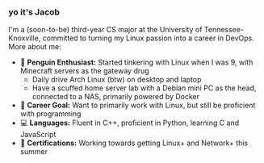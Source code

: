### yo it's Jacob

I'm a (soon-to-be) third-year CS major at the University of Tennessee-Knoxville, committed to turning my Linux passion into a career in DevOps. More about me:
- 🐧 **Penguin Enthusiast:** Started tinkering with Linux when I was 9, with Minecraft servers as the gateway drug
    - Daily drive Arch Linux (btw) on desktop and laptop
    - Have a scuffed home server lab with a Debian mini PC as the head, connected to a NAS, primarily powered by Docker 
- 💼 **Career Goal:** Want to primarily work with Linux, but still be proficient with programming
- 💻 **Languages:** Fluent in C++, proficient in Python, learning C and JavaScript
- 📃 **Certifications:** Working towards getting Linux+ and Network+ this summer
